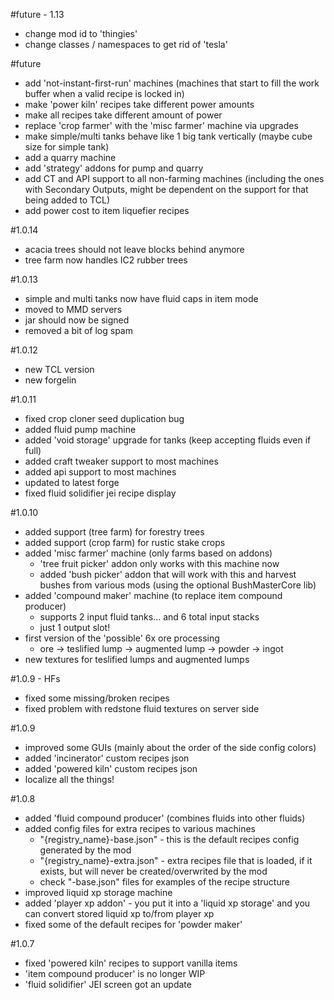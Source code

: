 #future - 1.13
- change mod id to 'thingies'
- change classes / namespaces to get rid of 'tesla'

#future
- add 'not-instant-first-run' machines (machines that start to fill the work buffer when a valid recipe is locked in)
- make 'power kiln' recipes take different power amounts 
- make all recipes take different amount of power
- replace 'crop farmer' with the 'misc farmer' machine via upgrades
- make simple/multi tanks behave like 1 big tank vertically (maybe cube size for simple tank)
- add a quarry machine
- add 'strategy' addons for pump and quarry
- add CT and API support to all non-farming machines (including the ones with Secondary Outputs, might be dependent on the support for that being added to TCL)
- add power cost to item liquefier recipes

#1.0.14
- acacia trees should not leave blocks behind anymore
- tree farm now handles IC2 rubber trees

#1.0.13
- simple and multi tanks now have fluid caps in item mode
- moved to MMD servers
- jar should now be signed
- removed a bit of log spam

#1.0.12
- new TCL version
- new forgelin

#1.0.11
- fixed crop cloner seed duplication bug
- added fluid pump machine
- added 'void storage' upgrade for tanks (keep accepting fluids even if full)
- added craft tweaker support to most machines
- added api support to most machines
- updated to latest forge
- fixed fluid solidifier jei recipe display

#1.0.10
- added support (tree farm) for forestry trees
- added support (crop farm) for rustic stake crops
- added 'misc farmer' machine (only farms based on addons)
    - 'tree fruit picker' addon only works with this machine now
    - added 'bush picker' addon that will work with this and harvest bushes from various mods (using the optional BushMasterCore lib)
- added 'compound maker' machine (to replace item compound producer)
    - supports 2 input fluid tanks... and 6 total input stacks
    - just 1 output slot! 
- first version of the 'possible' 6x ore processing
    - ore -\> teslified lump -\> augmented lump -\> powder -\> ingot
- new textures for teslified lumps and augmented lumps

#1.0.9 - HFs
- fixed some missing/broken recipes
- fixed problem with redstone fluid textures on server side

#1.0.9
- improved some GUIs (mainly about the order of the side config colors)
- added 'incinerator' custom recipes json
- added 'powered kiln' custom recipes json
- localize all the things!

#1.0.8
- added 'fluid compound producer' (combines fluids into other fluids)
- added config files for extra recipes to various machines
    - "{registry_name}-base.json" - this is the default recipes config generated by the mod
    - "{registry_name}-extra.json" - extra recipes file that is loaded, if it exists, but will never be created/overwrited by the mod
    - check "-base.json" files for examples of the recipe structure
- improved liquid xp storage machine 
- added 'player xp addon' - you put it into a 'liquid xp storage' and you can convert stored liquid xp to/from player xp
- fixed some of the default recipes for 'powder maker'

#1.0.7
- fixed 'powered kiln' recipes to support vanilla items
- 'item compound producer' is no longer WIP
- 'fluid solidifier' JEI screen got an update

